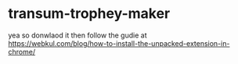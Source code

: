 # transum-trophey-maker
yea so donwlaod it then follow the gudie at<br>
https://webkul.com/blog/how-to-install-the-unpacked-extension-in-chrome/
